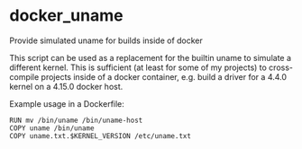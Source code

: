 # docker_uname
Provide simulated uname for builds inside of docker

This script can be used as a replacement for the builtin uname to simulate
a different kernel.
This is sufficient (at least for some of my projects) to cross-compile
projects inside of a docker container, e.g. build a driver for a 4.4.0 kernel
on a 4.15.0 docker host.

Example usage in a Dockerfile:
```
RUN mv /bin/uname /bin/uname-host
COPY uname /bin/uname
COPY uname.txt.$KERNEL_VERSION /etc/uname.txt
```
